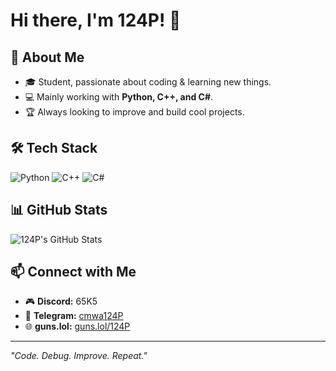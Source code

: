 # Hi there, I'm 124P! 👋

## 🚀 About Me
- 🎓 Student, passionate about coding & learning new things.
- 💻 Mainly working with **Python, C++, and C#**.
- 🏆 Always looking to improve and build cool projects.

## 🛠️ Tech Stack
![Python](https://img.shields.io/badge/Python-3776AB?style=for-the-badge&logo=python&logoColor=white)
![C++](https://img.shields.io/badge/C++-00599C?style=for-the-badge&logo=cplusplus&logoColor=white)
![C#](https://img.shields.io/badge/C%23-239120?style=for-the-badge&logo=csharp&logoColor=white)

## 📊 GitHub Stats
![124P's GitHub Stats](https://github-readme-stats.vercel.app/api?username=124Px&show_icons=true&theme=radical&bg_color=000000&hide_title=true)

## 📫 Connect with Me
- 🎮 **Discord:** 65K5
- 🔵 **Telegram:** [cmwa124P](https://t.me/cmwa124P)
- 🌐 **guns.lol:** [guns.lol/124P](https://guns.lol/124P)

---
_"Code. Debug. Improve. Repeat."_

